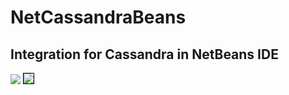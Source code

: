 # NetCassandraBeans

## Integration for Cassandra in NetBeans IDE

<img src="https://blogs.oracle.com/geertjan_images/resource/cassandra-couchbase-81-2.png" />

<img style="border:1px solid black" src="https://blogs.oracle.com/geertjan/resource/beta-cassandra-plugin-2.png" />